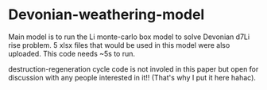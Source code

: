 # Devonian-weathering-model
Main model is to run the Li monte-carlo box model to solve Devonian d7Li rise problem. 
5 xlsx files that would be used in this model were also uploaded. 
This code needs ~5s to run.

destruction-regeneration cycle code is not involed in this paper but open for discussion with any people interested in it!! (That's why I put it here hahac).
